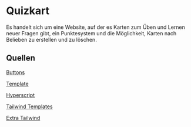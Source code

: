 # Quizkart

Es handelt sich um eine Website, auf der es Karten zum Üben und Lernen neuer Fragen gibt, ein Punktesystem und die Möglichkeit, Karten nach Belieben zu erstellen und zu löschen.

## Quellen

[Buttons](https://flowbite.com/docs/components/buttons/)

[Template](https://github.com/SwitzerChees/m323-example-project)

[Hyperscript](https://hyperscript.org/docs/)

[Tailwind Templates](https://flowbite.com/#components)

[Extra Tailwind](https://uiverse.io/elements?t=tailwind)

[]()

[]()
